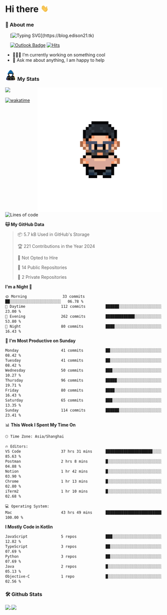 # Hi there <img src="/assets/hello.gif" width="25px">

### 🌟 About me

&nbsp;&nbsp;&nbsp;&nbsp;[![Typing SVG](https://readme-typing-svg.demolab.com?font=Caveat&duration=3500&pause=800&color=1E1F64&vCenter=true&random=false&width=435&height=35&lines=Hi%2C+I'm+LiangYi.;It's+a+pleasure+to+meet+you~;I'm+a+Full+Stack+Developer.;I+hope+you+have+a+wonderful+day!)](https://blog.edison21.tk)
<!-- [![Github Badge](https://img.shields.io/badge/-liangyi9812-000000?style=flat&logo=github&logoColor=FFFFFF&link=https://github.com/liangyi9812/)](https://github.com/liangyi9812/) -->
<!-- [![Blog Badge](https://img.shields.io/badge/Life%20Blog-000000?style=flat&logo=robinhood&logoColor=FFFFFF)](https://blog.edison21.tk) -->
&nbsp;&nbsp;&nbsp;&nbsp;[![Outlook Badge](https://img.shields.io/badge/-liangyi@outlook.my-000000?style=flat&logo=microsoftoutlook&logoColor=FFFFFF&link=mailto:liangyi@outlook.my)](mailto:liangyi@outlook.my)
[![Hits](https://hits.seeyoufarm.com/api/count/incr/badge.svg?url=https%3A%2F%2Fgithub.com%2Fliangyi9812&count_bg=%23000000&title_bg=%23000000&icon=codeforces.svg&icon_color=%23E7E7E7&title=hits&edge_flat=false)](https://hits.seeyoufarm.com)
- 👨🏽‍💻 I’m currently working on something cool
- 💬 Ask me about anything, I am happy to help

### <img src = "/assets/my_stats.gif" width = 35px> My Stats

<img align="right" height=400 src="/assets/code.gif">
<a href="https://wakatime.com/@a37c1193-85c0-4c90-90ee-9a5093528534">
  <img height=200 src="https://github-readme-stats.vercel.app/api/wakatime?username=pillarcoin&hide=other&langs_count=8">
</a>

[![wakatime](https://wakatime.com/badge/user/a37c1193-85c0-4c90-90ee-9a5093528534.svg)](https://wakatime.com/@a37c1193-85c0-4c90-90ee-9a5093528534)
<!--START_SECTION:waka-->
![Lines of code](https://img.shields.io/badge/From%20Hello%20World%20I%27ve%20Written-414.3%20thousand%20lines%20of%20code-blue)

**🐱 My GitHub Data** 

> 📦 5.7 kB Used in GitHub's Storage 
 > 
> 🏆 221 Contributions in the Year 2024
 > 
> 🚫 Not Opted to Hire
 > 
> 📜 14 Public Repositories 
 > 
> 🔑 2 Private Repositories 
 > 
**I'm a Night 🦉** 

```text
🌞 Morning                33 commits          ██░░░░░░░░░░░░░░░░░░░░░░░   06.78 % 
🌆 Daytime                112 commits         ██████░░░░░░░░░░░░░░░░░░░   23.00 % 
🌃 Evening                262 commits         █████████████░░░░░░░░░░░░   53.80 % 
🌙 Night                  80 commits          ████░░░░░░░░░░░░░░░░░░░░░   16.43 % 
```
📅 **I'm Most Productive on Sunday** 

```text
Monday                   41 commits          ██░░░░░░░░░░░░░░░░░░░░░░░   08.42 % 
Tuesday                  41 commits          ██░░░░░░░░░░░░░░░░░░░░░░░   08.42 % 
Wednesday                50 commits          ███░░░░░░░░░░░░░░░░░░░░░░   10.27 % 
Thursday                 96 commits          █████░░░░░░░░░░░░░░░░░░░░   19.71 % 
Friday                   80 commits          ████░░░░░░░░░░░░░░░░░░░░░   16.43 % 
Saturday                 65 commits          ███░░░░░░░░░░░░░░░░░░░░░░   13.35 % 
Sunday                   114 commits         ██████░░░░░░░░░░░░░░░░░░░   23.41 % 
```


📊 **This Week I Spent My Time On** 

```text
🕑︎ Time Zone: Asia/Shanghai

🔥 Editors: 
VS Code                  37 hrs 31 mins      █████████████████████░░░░   85.63 % 
Postman                  2 hrs 8 mins        █░░░░░░░░░░░░░░░░░░░░░░░░   04.88 % 
Notion                   1 hr 42 mins        █░░░░░░░░░░░░░░░░░░░░░░░░   03.90 % 
Chrome                   1 hr 13 mins        █░░░░░░░░░░░░░░░░░░░░░░░░   02.80 % 
iTerm2                   1 hr 10 mins        █░░░░░░░░░░░░░░░░░░░░░░░░   02.68 % 

💻 Operating System: 
Mac                      43 hrs 49 mins      █████████████████████████   100.00 % 
```

**I Mostly Code in Kotlin** 

```text
JavaScript               5 repos             ███░░░░░░░░░░░░░░░░░░░░░░   12.82 % 
TypeScript               3 repos             ██░░░░░░░░░░░░░░░░░░░░░░░   07.69 % 
Python                   3 repos             ██░░░░░░░░░░░░░░░░░░░░░░░   07.69 % 
Java                     2 repos             █░░░░░░░░░░░░░░░░░░░░░░░░   05.13 % 
Objective-C              1 repo              █░░░░░░░░░░░░░░░░░░░░░░░░   02.56 % 
```




<!--END_SECTION:waka-->

### 🛠️ Github Stats <br/>

<a href="https://github.com/liangyi9812?tab=repositories">
  <img height=200 align="center" src="https://github-readme-stats.vercel.app/api?username=liangyi9812&card_width=390&show_icons=true&include_all_commits=true" />
</a>
<a href="https://github.com/liangyi9812?tab=repositories">
  <img height=200 align="center" src="https://github-readme-stats.vercel.app/api/top-langs?username=liangyi9812&layout=compact&langs_count=8&card_width=360&size_weight=0.5&count_weight=0.5" />
</a>
